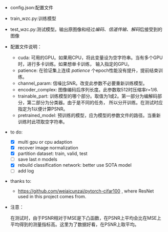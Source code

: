 - config.json:配置文件
- train_wzc.py:训练模型
- test_wzc.py:测试模型。输出原图像和经过*编码、信道传输、解码*后接受到的图像
- 配置文件说明：
  - cuda: 可用的GPU。如果用CPU，将此变量设为空字符串。当有多个GPU时，进行多卡训练。如果想单卡训练，
  输入指定的GPU。
  - patience: 在验证集上连续 _patience_ 个epoch性能没有提升，提前结束训练。
  - channel_param: 信噪比SNR。改变此参数不必要重新训练模型。
  - encoder_complex: 图像编码后序列长度。此参数取512时压缩率r=1/6.
  - trainable_part: 训练模型的哪个部分。取值为1或2。第一部分为编解码部分，第二部分为分类器。由于是不同的任务，
  所以分开训练。在测试时应指定为1以便计算PSNR。
  - pretrained_model: 预训练的模型，应为模型的参数文件的路径。当重新训练时此项取空字符串。
- to do:
  - [x] multi gpu or cpu adaption
  - [x] recover image normalization
  - [x] partition dataset: train, valid, test
  - [ ] save last _n_ models
  - [x] rebuild classification network: better use SOTA model
  - [ ] add log
- thanks to:
  - https://github.com/weiaicunzai/pytorch-cifar100 , where ResNet used in this project comes from.

- 注意： 

  在测试时，由于PSNR相对于MSE是下凸函数，在PSNR上平均会比在MSE上平均得到的测量指标高。这里为了数据好看，在PSNR上取平均。